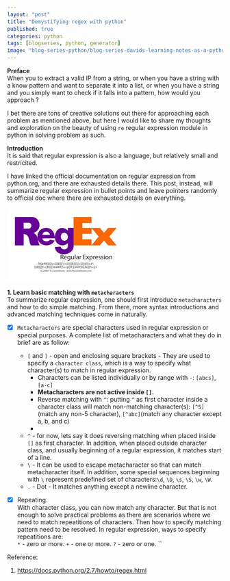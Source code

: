 ```yaml
---
layout: "post"
title: "Demystifying regex with python"
published: true
categories: python
tags: [blogseries, python, generator]
image: "blog-series-python/blog-series-davids-learning-notes-as-a-python-dummy-style3.png"
---
```

**Preface**  
When you to extract a valid IP from a string, or when you have a string with a know pattern and want to separate it into a list, or when you have a string and you simply want to check if it falls into a pattern, how would you approach ?  
  
I bet there are tons of creative solutions out there for approaching each problem as mentioned above, but here I would like to share my thoughts and exploration on the beauty of using `re` regular expression module in python in solving problem as such.
  
**Introduction**  
It is said that regular expression is also a language, but relatively small and restricited.  
  
I have linked the official documentation on regular expression from python.org, and there are exhausted details there. This post, instead, will summarize regular expression in bullet points and leave pointers randomly to official doc where there are exhausted details on everything.  

![Regular expression logo - Fedexpress style](/assets/img/blog-series-python/regular-expression-fedex-funny.jpeg)
 
**1. Learn basic matching with `metacharacters`**  
To summarize regular expression, one should first introduce `metacharacters` and how to do simple matching. From there, more syntax introductions and advanced matching techniques come in naturally.  
  
- [x] `Metacharacters` are special characters used in regular expression or special purposes.
  A complete list of metacharacters and what they do in brief are as follow:  

  - `[` and `]` - open and enclosing square brackets - They are used to specify a `character class`, which is a way to specify what character(s) to match in regular expression.  
      * Characters can be listed individually or by range with `-`: `[abcs]`, `[a-c]`  
      * __Metacharacters are not active inside `[]`.__  
      * Reverse matching with `^`: putting `^` as first character inside a character class will match non-matching character(s): `[^5]`(match any non-5 character), `[^abc]`(match any character except a, b, and c)  
      * 
  - `^` - for now, lets say it does reversing matching when placed inside `[]` as first character. In addition, when placed outside character class, and usually beginning of a regular expression, it matches start of a line.  
  - `\` - It can be used to escape metacharacter so that can match metacharacter itself. In addition, some special sequences beginning with `\` represent predefined set of characters:`\d`, `\D`, `\s`, `\S`, `\w`, `\W`.  
  - `.` - Dot - It matches anything except a newline character. 

- [x] Repeating.  
  With character class, you can now match any character. But that is not enough to solve practical problems as there are scenarios where we need to match repeatitions of characters. Then how to specify matching pattern need to be resolved. In regular expression, ways to specify repeatitions are:  
  `*` - zero or more.
  `+` - one or more.
  `?` - zero or one.
  ``




Reference:  
1. https://docs.python.org/2.7/howto/regex.html  
